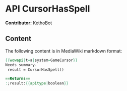 # API CursorHasSpell

**Contributor:** KethoBot

## Content

The following content is in MediaWiki markdown format:

```mediawiki
{{wowapi|t=a|system=GameCursor}}
Needs summary.
 result = CursorHasSpell()

==Returns==
:;result:{{apitype|boolean}}
```